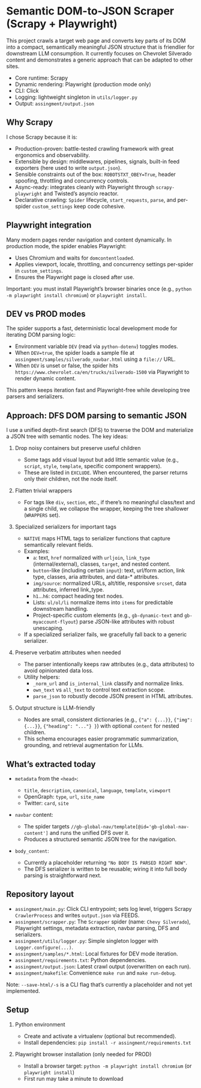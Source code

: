 # Semantic DOM-to-JSON Scraper (Scrapy + Playwright)

This project crawls a target web page and converts key parts of its DOM into a compact, semantically meaningful JSON structure that is friendlier for downstream LLM consumption. It currently focuses on Chevrolet Silverado content and demonstrates a generic approach that can be adapted to other sites.

- Core runtime: Scrapy
- Dynamic rendering: Playwright (production mode only)
- CLI: Click
- Logging: lightweight singleton in `utils/logger.py`
- Output: `assingment/output.json`

## Why Scrapy

I chose Scrapy because it is:
- Production-proven: battle-tested crawling framework with great ergonomics and observability.
- Extensible by design: middlewares, pipelines, signals, built-in feed exporters (here used to write `output.json`).
- Sensible constraints out of the box: `ROBOTSTXT_OBEY=True`, header spoofing, throttling and concurrency controls.
- Async-ready: integrates cleanly with Playwright through `scrapy-playwright` and Twisted’s asyncio reactor.
- Declarative crawling: `Spider` lifecycle, `start_requests`, `parse`, and per-spider `custom_settings` keep code cohesive.

## Playwright integration

Many modern pages render navigation and content dynamically. In production mode, the spider enables Playwright:
- Uses Chromium and waits for `domcontentloaded`.
- Applies viewport, locale, throttling, and concurrency settings per-spider in `custom_settings`.
- Ensures the Playwright page is closed after use.

Important: you must install Playwright’s browser binaries once (e.g., `python -m playwright install chromium`) or `playwright install`.

## DEV vs PROD modes

The spider supports a fast, deterministic local development mode for iterating DOM parsing logic:
- Environment variable `DEV` (read via `python-dotenv`) toggles modes.
- When `DEV=true`, the spider loads a sample file at `assingment/samples/silverado_navbar.html` using a `file://` URL.
- When `DEV` is unset or false, the spider hits `https://www.chevrolet.ca/en/trucks/silverado-1500` via Playwright to render dynamic content.

This pattern keeps iteration fast and Playwright-free while developing tree parsers and serializers.

## Approach: DFS DOM parsing to semantic JSON

I use a unified depth-first search (DFS) to traverse the DOM and materialize a JSON tree with semantic nodes. The key ideas:

1) Drop noisy containers but preserve useful children
   - Some tags add visual layout but add little semantic value (e.g., `script`, `style`, `template`, specific component wrappers).
   - These are listed in `EXCLUDE`. When encountered, the parser returns only their children, not the node itself.

2) Flatten trivial wrappers
   - For tags like `div`, `section`, etc., if there’s no meaningful class/text and a single child, we collapse the wrapper, keeping the tree shallower (`WRAPPERS` set).

3) Specialized serializers for important tags
   - `NATIVE` maps HTML tags to serializer functions that capture semantically relevant fields.
   - Examples:
     - `a`: text, `href` normalized with `urljoin`, `link_type` (internal/external), classes, `target`, and nested content.
     - `button`-like (including certain `input`): text, url/form action, link type, classes, aria attributes, and data-* attributes.
     - `img/source`: normalized URLs, alt/title, responsive `srcset`, data attributes, inferred link_type.
     - `h1`…`h6`: compact heading text nodes.
     - Lists: `ul/ol/li` normalize items into `items` for predictable downstream handling.
     - Project-specific custom elements (e.g., `gb-dynamic-text` and `gb-myaccount-flyout`) parse JSON-like attributes with robust unescaping.
   - If a specialized serializer fails, we gracefully fall back to a generic serializer.

4) Preserve verbatim attributes when needed
   - The parser intentionally keeps raw attributes (e.g., data attributes) to avoid opinionated data loss.
   - Utility helpers:
     - `_norm_url` and `is_internal_link` classify and normalize links.
     - `own_text` vs `all_text` to control text extraction scope.
     - `parse_json` to robustly decode JSON present in HTML attributes.

5) Output structure is LLM-friendly
   - Nodes are small, consistent dictionaries (e.g., `{"a": {...}}`, `{"img": {...}}`, `{"heading": "..."} }`) with optional `content` for nested children.
   - This schema encourages easier programmatic summarization, grounding, and retrieval augmentation for LLMs.

## What’s extracted today

- `metadata` from the `<head>`:
  - `title`, `description`, `canonical`, `language`, `template`, `viewport`
  - OpenGraph: `type`, `url`, `site_name`
  - Twitter: `card`, `site`

- `navbar` content:
  - The spider targets `//gb-global-nav/template[@id='gb-global-nav-content']` and runs the unified DFS over it.
  - Produces a structured semantic JSON tree for the navigation.

- `body_content`:
  - Currently a placeholder returning `"No BODY IS PARSED RIGHT NOW"`.
  - The DFS serializer is written to be reusable; wiring it into full body parsing is straightforward next.

## Repository layout

- `assingment/main.py`: Click CLI entrypoint; sets log level, triggers Scrapy `CrawlerProcess` and writes `output.json` via FEEDS.
- `assingment/scrapper.py`: The `Scrapper` spider (name: `Chevy Silverado`), Playwright settings, metadata extraction, navbar parsing, DFS and serializers.
- `assingment/utils/logger.py`: Simple singleton logger with `Logger.configure(...)`.
- `assingment/samples/*.html`: Local fixtures for DEV mode iteration.
- `assingment/requirements.txt`: Python dependencies.
- `assingment/output.json`: Latest crawl output (overwritten on each run).
- `assingment/makefile`: Convenience `make run` and `make run-debug`.

Note: `--save-html/-s` is a CLI flag that’s currently a placeholder and not yet implemented.

## Setup

1) Python environment
   - Create and activate a virtualenv (optional but recommended).
   - Install dependencies: `pip install -r assingment/requirements.txt`

2) Playwright browser installation (only needed for PROD)
   - Install a browser target: `python -m playwright install chromium` (or `playwright install`)
   - First run may take a minute to download
